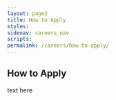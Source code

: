 ```yaml
---
layout: page2
title: How to Apply
styles:
sidenav: careers_nav
scripts:
permalink: /careers/how-to-apply/
---
```


## How to Apply

<p> text here </p>


<!-- CONTENT END -->
